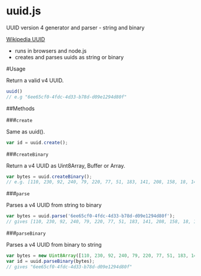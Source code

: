 uuid.js
=======

UUID version 4 generator and parser - string and binary

[Wikipedia UUID](http://en.wikipedia.org/wiki/Universally_unique_identifier#Version_4_.28random.29)

* runs in browsers and node.js 
* creates and parses uuids as string or binary

#Usage

Return a valid v4 UUID.

```javascript
uuid()
// e.g "6ee65cf0-4fdc-4d33-b78d-d09e1294d80f"
```

##Methods

###`create`

Same as uuid().

```javascript
var id = uuid.create();
```

###`createBinary`

Return a v4 UUID as Uint8Array, Buffer or Array.

```javascript
var bytes = uuid.createBinary();
// e.g. [110, 230, 92, 240, 79, 220, 77, 51, 183, 141, 208, 158, 18, 148, 216, 15]
```

###`parse`

Parses a v4 UUID from string to binary

```javascript
var bytes = uuid.parse('6ee65cf0-4fdc-4d33-b78d-d09e1294d80f');
// gives [110, 230, 92, 240, 79, 220, 77, 51, 183, 141, 208, 158, 18, 148, 216, 15]
```

###`parseBinary`

Parses a v4 UUID from binary to string

```javascript
var bytes = new Uint8Array([110, 230, 92, 240, 79, 220, 77, 51, 183, 141, 208, 158, 18, 148, 216, 15]);
var id = uuid.parseBinary(bytes);
// gives "6ee65cf0-4fdc-4d33-b78d-d09e1294d80f"
```
